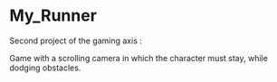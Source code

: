 # My_Runner

Second project of the gaming axis :

Game with a scrolling camera in which the character must stay, while dodging obstacles.